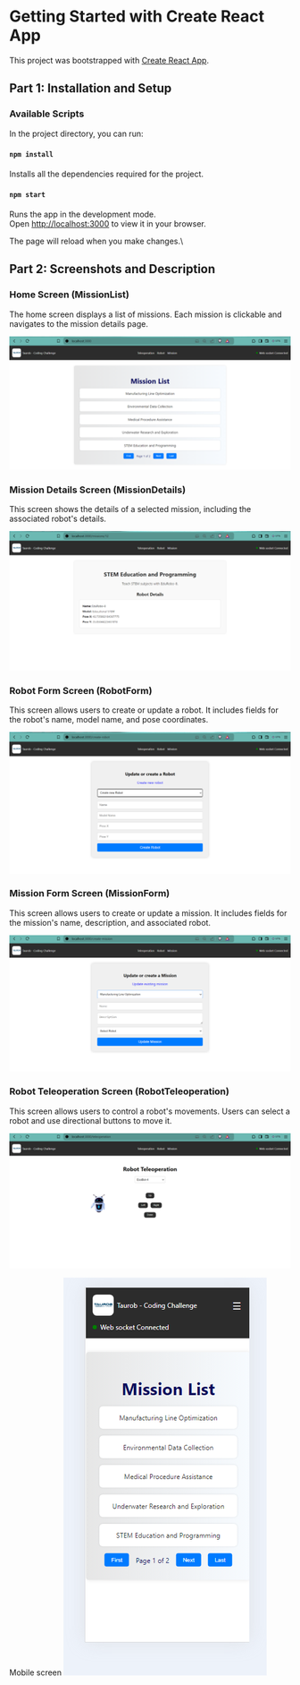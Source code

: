 # Getting Started with Create React App

This project was bootstrapped with [Create React App](https://github.com/facebook/create-react-app).

## Part 1: Installation and Setup

### Available Scripts

In the project directory, you can run:

#### `npm install`

Installs all the dependencies required for the project.

#### `npm start`

Runs the app in the development mode.\
Open [http://localhost:3000](http://localhost:3000) to view it in your browser.

The page will reload when you make changes.\

## Part 2: Screenshots and Description

### Home Screen (MissionList)

The home screen displays a list of missions. Each mission is clickable and navigates to the mission details page.

![Home Screen](public/img/image.png)

### Mission Details Screen (MissionDetails)

This screen shows the details of a selected mission, including the associated robot's details.

![Mission Details Screen](public/img/image-1.png)

### Robot Form Screen (RobotForm)

This screen allows users to create or update a robot. It includes fields for the robot's name, model name, and pose coordinates.

![Robot Form Screen](public/img/image-2.png)

### Mission Form Screen (MissionForm)

This screen allows users to create or update a mission. It includes fields for the mission's name, description, and associated robot.

![Mission Form Screen](public/img/image-3.png)

### Robot Teleoperation Screen (RobotTeleoperation)

This screen allows users to control a robot's movements. Users can select a robot and use directional buttons to move it.

![Robot Teleoperation Screen](public/img/image-4.png)

Mobile screen 
![Mobile screen](public/img/image-5.png)